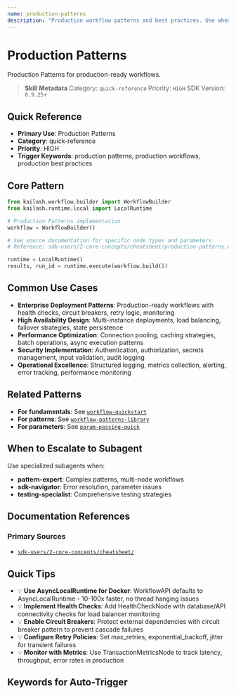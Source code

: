 ```yaml
---
name: production-patterns
description: "Production workflow patterns and best practices. Use when asking 'production patterns', 'production workflows', 'production best practices', 'deployment patterns', or 'production guide'."
---
```


# Production Patterns

Production Patterns for production-ready workflows.

> **Skill Metadata**
> Category: `quick-reference`
> Priority: `HIGH`
> SDK Version: `0.9.25+`

## Quick Reference

- **Primary Use**: Production Patterns
- **Category**: quick-reference
- **Priority**: HIGH
- **Trigger Keywords**: production patterns, production workflows, production best practices

## Core Pattern

```python
from kailash.workflow.builder import WorkflowBuilder
from kailash.runtime.local import LocalRuntime

# Production Patterns implementation
workflow = WorkflowBuilder()

# See source documentation for specific node types and parameters
# Reference: sdk-users/2-core-concepts/cheatsheet/production-patterns.md

runtime = LocalRuntime()
results, run_id = runtime.execute(workflow.build())
```


## Common Use Cases

- **Enterprise Deployment Patterns**: Production-ready workflows with health checks, circuit breakers, retry logic, monitoring
- **High Availability Design**: Multi-instance deployments, load balancing, failover strategies, state persistence
- **Performance Optimization**: Connection pooling, caching strategies, batch operations, async execution patterns
- **Security Implementation**: Authentication, authorization, secrets management, input validation, audit logging
- **Operational Excellence**: Structured logging, metrics collection, alerting, error tracking, performance monitoring

## Related Patterns

- **For fundamentals**: See [`workflow-quickstart`](#)
- **For patterns**: See [`workflow-patterns-library`](#)
- **For parameters**: See [`param-passing-quick`](#)

## When to Escalate to Subagent

Use specialized subagents when:
- **pattern-expert**: Complex patterns, multi-node workflows
- **sdk-navigator**: Error resolution, parameter issues
- **testing-specialist**: Comprehensive testing strategies

## Documentation References

### Primary Sources
- [`sdk-users/2-core-concepts/cheatsheet/`](../../../sdk-users/2-core-concepts/cheatsheet/)

## Quick Tips

- 💡 **Use AsyncLocalRuntime for Docker**: WorkflowAPI defaults to AsyncLocalRuntime - 10-100x faster, no thread hanging issues
- 💡 **Implement Health Checks**: Add HealthCheckNode with database/API connectivity checks for load balancer monitoring
- 💡 **Enable Circuit Breakers**: Protect external dependencies with circuit breaker pattern to prevent cascade failures
- 💡 **Configure Retry Policies**: Set max_retries, exponential_backoff, jitter for transient failures
- 💡 **Monitor with Metrics**: Use TransactionMetricsNode to track latency, throughput, error rates in production

## Keywords for Auto-Trigger

<!-- Trigger Keywords: production patterns, production workflows, production best practices -->

